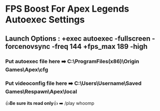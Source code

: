 # FPS Boost For Apex Legends Autoexec Settings


## Launch Options : +exec autoexec -fullscreen -forcenovsync -freq 144 +fps_max 189 -high


### Put autoexec file here  :arrow_right: C:\ProgramFiles(x86)\Origin Games\Apex\cfg


### Put videoconfig file here  :arrow_right: C:\Users\Username\Saved Games\Respawn\Apex\local               

:+1:**Be sure its read only**:+1:
 :arrow_right: /play whoomp
